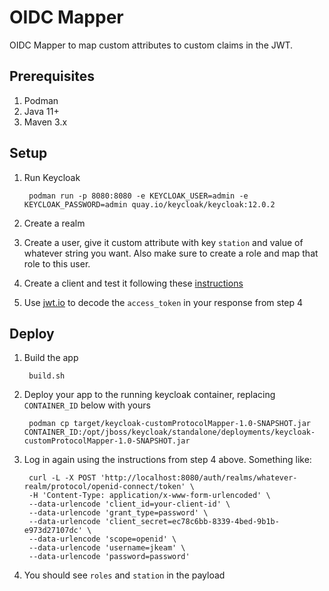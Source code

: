 # OIDC Mapper

OIDC Mapper to map custom attributes to custom claims in the JWT.

## Prerequisites
1. Podman
2. Java 11+
3. Maven 3.x

## Setup
1. Run Keycloak

        podman run -p 8080:8080 -e KEYCLOAK_USER=admin -e KEYCLOAK_PASSWORD=admin quay.io/keycloak/keycloak:12.0.2

2. Create a realm
3. Create a user, give it custom attribute with key `station` and value of whatever string you want.  Also make sure to create a role and map that role to this user.
4. Create a client and test it following these [instructions](https://developers.redhat.com/blog/2020/01/29/api-login-and-jwt-token-generation-using-keycloak#test_your_new_client)
5. Use [jwt.io](https://jwt.io/) to decode the `access_token` in your response from step 4

## Deploy
1. Build the app

        build.sh

2. Deploy your app to the running keycloak container, replacing `CONTAINER_ID` below with yours

        podman cp target/keycloak-customProtocolMapper-1.0-SNAPSHOT.jar CONTAINER_ID:/opt/jboss/keycloak/standalone/deployments/keycloak-customProtocolMapper-1.0-SNAPSHOT.jar

3. Log in again using the instructions from step 4 above.  Something like:

        curl -L -X POST 'http://localhost:8080/auth/realms/whatever-realm/protocol/openid-connect/token' \
        -H 'Content-Type: application/x-www-form-urlencoded' \
        --data-urlencode 'client_id=your-client-id' \
        --data-urlencode 'grant_type=password' \
        --data-urlencode 'client_secret=ec78c6bb-8339-4bed-9b1b-e973d27107dc' \
        --data-urlencode 'scope=openid' \
        --data-urlencode 'username=jkeam' \
        --data-urlencode 'password=password'

4. You should see `roles` and `station` in the payload